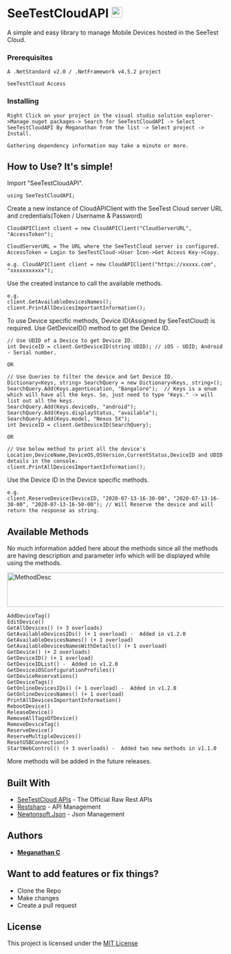 # SeeTestCloudAPI <img src="https://user-images.githubusercontent.com/50325649/89872924-49c01c80-dbd7-11ea-92e5-b9296c11e8d6.png" width="25" height="25" title="SeeTestCloud" alt="SeeTestCloud">

A simple and easy library to manage Mobile Devices hosted in the SeeTest Cloud.

### Prerequisites

```
A .NetStandard v2.0 / .NetFramework v4.5.2 project

SeeTestCloud Access
```

### Installing

```
Right Click on your project in the visual studio solution explorer->Manage nuget packages-> Search for SeeTestCloudAPI -> Select SeeTestCloudAPI By Meganathan from the list -> Select project -> Install.

Gathering dependency information may take a minute or more.
```

## How to Use? It's simple! 

Import "SeeTestCloudAPI". 
```
using SeeTestCloudAPI;
```
Create a new instance of CloudAPIClient with the SeeTest Cloud server URL and credentials(Token / Username & Password)
```
CloudAPIClient client = new CloudAPIClient("CloudServerURL", "AccessToken");

CloudServerURL = The URL where the SeeTestCloud server is configured.
AccessToken = Login to SeeTestCloud->User Icon->Get Access Key->Copy.

e.g. CloudAPIClient client = new CloudAPIClient("https://xxxxx.com", "xxxxxxxxxxx");

```
Use the created instance to call the available methods.
```
e.g.
client.GetAvailableDevicesNames();
client.PrintAllDevicesImportantInformation();
```
To use Device specific methods, Device ID(Assigned by SeeTestCloud) is required. Use GetDeviceID() method to get the Device ID.
```
// Use UDID of a Device to get Device ID.
int DeviceID = client.GetDeviceID(string UDID); // iOS - UDID; Android - Serial number.

OR

// Use Queries to filter the device and Get Device ID.
Dictionary<Keys, string> SearchQuery = new Dictionary<Keys, string>(); 
SearchQuery.Add(Keys.agentLocation, "Bangalore");  // Keys is a enum which will have all the keys. So, just need to type "Keys." -> will list out all the keys.
SearchQuery.Add(Keys.deviceOs, "android");
SearchQuery.Add(Keys.displayStatus, "available");
SearchQuery.Add(Keys.model, "Nexus 5X");
int DeviceID = client.GetDeviceID(SearchQuery);

OR 

// Use below method to print all the device's Location,DeviceName,DeviceOS,OSVersion,CurrentStatus,DeviceID and UDID details in the console.
client.PrintAllDevicesImportantInformation(); 
```
Use the Device ID in the Device specific methods.
```
e.g. 
client.ReserveDevice(DeviceID, "2020-07-13-16-30-00", "2020-07-13-16-30-00", "2020-07-13-16-50-00"); // Will Reserve the device and will return the response as string.
```

## Available Methods
No much information added here about the methods since all the methods are having description and parameter info which will be displayed while using the methods.

<img src="https://user-images.githubusercontent.com/50325649/87870238-a9098300-c9c3-11ea-8202-4b8d34159425.png" width="820" height="80" title="MethodDesc" alt="MethodDesc">

```
AddDeviceTag()
EditDevice()
GetAllDevices() (+ 3 overloads)
GetAvailableDevicesIDs() (+ 1 overload) -  Added in v1.2.0
GetAvailableDevicesNames() (+ 1 overload)
GetAvailableDevicesNamesWithDetails() (+ 1 overload)
GetDevice() (+ 2 overloads)
GetDeviceID() (+ 1 overload)
GetDeviceIDList() -  Added in v1.2.0
GetDeviceiOSConfigurationProfiles()
GetDeviceReservations()
GetDeviceTags()
GetOnlineDevicesIDs() (+ 1 overload) -  Added in v1.2.0
GetOnlineDevicesNames() (+ 1 overload)
PrintAllDevicesImportantInformation()
RebootDevice()
ReleaseDevice()
RemoveAllTagsOfDevice()
RemoveDeviceTag()
ReserveDevice()
ReserveMultipleDevices()
ResetUSBConnection()
StartWebControl() (+ 3 overloads) -  Added two new methods in v1.1.0
```
More methods will be added in the future releases.

## Built With

* [SeeTestCloud APIs](https://docs.experitest.com/display/PM/Devices+Rest+API) - The Official Raw Rest APIs
* [Restsharp](https://www.nuget.org/packages/RestSharp) - API Management
* [Newtonsoft.Json](https://www.nuget.org/packages/Newtonsoft.Json/) - Json Management

## Authors

* [**Meganathan C**](https://mega6453.carrd.co)

## Want to add features or fix things?
* Clone the Repo
* Make changes
* Create a pull request

## License

This project is licensed under the [MIT License](https://licenses.nuget.org/MIT)
